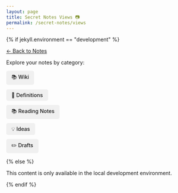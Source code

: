 ```yaml
---
layout: page
title: Secret Notes Views 📷
permalink: /secret-notes/views
---
```


{% if jekyll.environment == "development" %}
  <div class="view-navigation">
    <p><a href="/secret-notes">← Back to Notes</a></p>
    <p>Explore your notes by category:</p>
    <ul class="view-directory-list">
          <li><a href="/secret-notes/views/wiki" class="directory-link">📚 Wiki</a></li>
      <li><a href="/secret-notes/views/definitions" class="directory-link">📖 Definitions</a></li>
      <li><a href="/secret-notes/views/reading_notes" class="directory-link">📚 Reading Notes</a></li>
      <li><a href="/secret-notes/views/ideas" class="directory-link">💡 Ideas</a></li>
      <li><a href="/secret-notes/views/drafts" class="directory-link">✏️ Drafts</a></li>
    </ul>
  </div>

{% else %}
  <p>This content is only available in the local development environment.</p>
{% endif %}

<style>
.view-directory-list {
  list-style: none;
  padding-left: 0;
}

.view-directory-list li {
  margin: 0.8em 0;
}

.directory-link {
  display: inline-block;
  padding: 0.5em 1em;
  background-color: var(--brand-color-light, #f0f0f0);
  border-radius: 5px;
  text-decoration: none;
  font-weight: 500;
  transition: background-color 0.2s ease;
}

.directory-link:hover {
  background-color: var(--brand-color, #ccc);
  text-decoration: none;
}
</style> 
